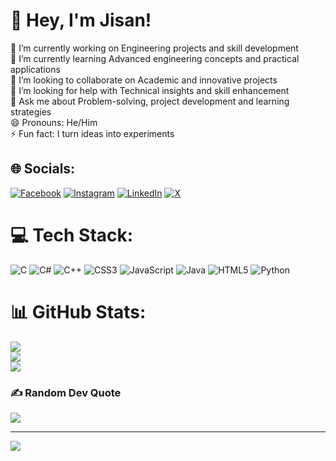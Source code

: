 # 💫 Hey, I'm Jisan!
🔭 I’m currently working on Engineering projects and skill development<br>🌱 I’m currently learning Advanced engineering concepts and practical applications<br>👯 I’m looking to collaborate on Academic and innovative projects<br>🤔 I’m looking for help with Technical insights and skill enhancement<br>💬 Ask me about Problem-solving, project development and learning strategies<br>😄 Pronouns: He/Him<br>⚡ Fun fact: I turn ideas into experiments


## 🌐 Socials:
[![Facebook](https://img.shields.io/badge/Facebook-%231877F2.svg?logo=Facebook&logoColor=white)]([https://facebook.com/sajisan09](https://www.facebook.com/share/1DSEyW1nBj/)) [![Instagram](https://img.shields.io/badge/Instagram-%23E4405F.svg?logo=Instagram&logoColor=white)](https://instagram.com/dusk_melody_) [![LinkedIn](https://img.shields.io/badge/LinkedIn-%230077B5.svg?logo=linkedin&logoColor=white)](https://linkedin.com/in/sabbir-ahmed-jisan-895126345) [![X](https://img.shields.io/badge/X-black.svg?logo=X&logoColor=white)](https://x.com/SAJisan99) 

# 💻 Tech Stack:
![C](https://img.shields.io/badge/c-%2300599C.svg?style=for-the-badge&logo=c&logoColor=white) ![C#](https://img.shields.io/badge/c%23-%23239120.svg?style=for-the-badge&logo=csharp&logoColor=white) ![C++](https://img.shields.io/badge/c++-%2300599C.svg?style=for-the-badge&logo=c%2B%2B&logoColor=white) ![CSS3](https://img.shields.io/badge/css3-%231572B6.svg?style=for-the-badge&logo=css3&logoColor=white) ![JavaScript](https://img.shields.io/badge/javascript-%23323330.svg?style=for-the-badge&logo=javascript&logoColor=%23F7DF1E) ![Java](https://img.shields.io/badge/java-%23ED8B00.svg?style=for-the-badge&logo=openjdk&logoColor=white) ![HTML5](https://img.shields.io/badge/html5-%23E34F26.svg?style=for-the-badge&logo=html5&logoColor=white) ![Python](https://img.shields.io/badge/python-3670A0?style=for-the-badge&logo=python&logoColor=ffdd54)
# 📊 GitHub Stats:
![](https://github-readme-stats.vercel.app/api?username=sajisan69&theme=dark&hide_border=false&include_all_commits=false&count_private=false)<br/>
![](https://nirzak-streak-stats.vercel.app/?user=sajisan69&theme=dark&hide_border=false)<br/>
![](https://github-readme-stats.vercel.app/api/top-langs/?username=sajisan69&theme=dark&hide_border=false&include_all_commits=false&count_private=false&layout=compact)

### ✍️ Random Dev Quote
![](https://quotes-github-readme.vercel.app/api?type=horizontal&theme=radical)

---
[![](https://visitcount.itsvg.in/api?id=sajisan69&icon=0&color=0)](https://visitcount.itsvg.in)

<!-- Proudly created with GPRM ( https://gprm.itsvg.in ) -->
